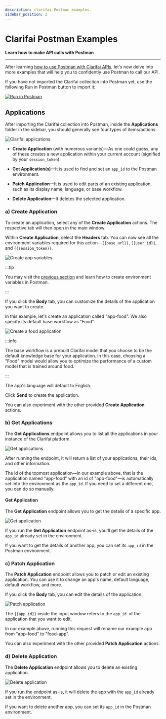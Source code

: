 ```yaml
---
description: clarifai Postman examples.
sidebar_position: 2
---
```


# Clarifai Postman Examples

**Learn how to make API calls with Postman**
<hr />

After learning [how to use Postman with Clarifai APIs](https://docs.clarifai.com/api-guide/api-overview/helpful-api-resources/using-postman-with-clarifai-apis), let's now delve into more examples that will help you to confidently use Postman to call our API. 

If you have not imported the Clarifai collection into Postman yet, use the following Run in Postman button to import it: 

[![Run in Postman](https://run.pstmn.io/button.svg)](https://app.getpostman.com/run-collection/8c7850b96f74d0fc03c0)

## Applications

After importing the Clarifai collection into Postman, inside the **Applications** folder in the sidebar, you should generally see four types of items/actions:

![Clarifai applications](/img/postman/clarifai_applications.png)

- **Create Application** (with numerous variants)—As one could guess, any of these creates a new application within your current account (signified by your `session_token`).

- **Get Application(s)**—It is used to find and set an `app_id` to the Postman environment.

- **Patch Application**—It is used to edit parts of an existing application, such as its display name, language, or base workflow.

- **Delete Application**—It deletes the selected application.

### a) Create Application

To create an application, select any of the **Create Application** actions. The respective tab will then open in the main window. 

Within **Create Application**, select the **Headers** tab. You can now see all the environment variables required for this action—`{{base_url}}`, `{{user_id}}`, and `{{session_token}}`.

![Create app variables](/img/postman/create_app_variables.png)

:::tip

You may visit the [previous section](https://docs.clarifai.com/api-guide/api-overview/helpful-api-resources/using-postman-with-clarifai-apis#setting-up-postman-environment) and learn how to create environment variables in Postman. 

:::

If you click the **Body** tab, you can customize the details of the application you want to create. 

In this example, let's create an application called "app-food". We also specify its default base workflow as "Food". 

![Create a food application](/img/postman/create_food_application.png)

:::info

The base workflow is a prebuilt Clarifai model that you choose to be the default knowledge base for your application. In this case, choosing a "Food" model would allow you to optimize the performance of a custom model that is trained around food. 

:::

The app's language will default to English. 

Click **Send** to create the application. 

You can also experiment with the other provided **Create Application** actions. 

### b) Get Applications

The **Get Applications** endpoint allows you to list all the applications in your instance of the Clarifai platform. 

![Get applications](/img/postman/get_applications.png)

After running the endpoint, it will return a list of your applications, their ids, and other information. 

The id of the topmost application—in our example above, that is the application named "app-food" with an id of "app-food"—is automatically set into the environment as the `app_id`. If you need to set a different one, you can do so manually.

#### Get Application

The **Get Application** endpoint allows you to get the details of a specific app.

![Get application](/img/postman/get_application.png)

If you run the **Get Application** endpoint as-is, you'll get the details of the `app_id` already set in the environment. 

If you want to get the details of another app, you can set its `app_id` in the Postman environment. 

### c) Patch Application

The **Patch Application** endpoint allows you to patch or edit an existing application. You can use it to change an app's name, default language, default workflow, and more.

If you click the **Body** tab, you can edit the details of the application. 

![Patch application](/img/postman/patch_application.png)

The `{{app_id}}` inside the input window refers to the `app_id `of the application that you want to edit.

In our example above, running this request will rename our example app from "app-food" to "food-app".

You can also experiment with the other provided **Patch Application** actions. 

### d) Delete Application

The **Delete Application** endpoint allows you to delete an existing application.

![Delete application](/img/postman/delete_application.png)

If you run the endpoint as-is, it will delete the app with the `app_id` already set in the environment. 

If you want to delete another app, you can set its `app_id` in the Postman environment. 





